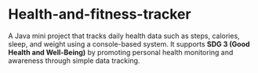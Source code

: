 # Health-and-fitness-tracker
A Java mini project that tracks daily health data such as steps, calories, sleep, and weight using a console-based system. It supports **SDG 3 (Good Health and Well-Being)** by promoting personal health monitoring and awareness through simple data tracking.
